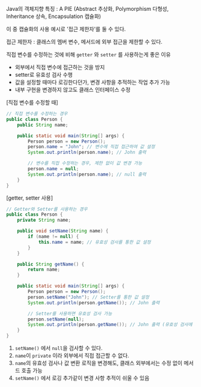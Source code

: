 Java의 객체지향 특징 : A PIE (Abstract 추상화, Polymorphism 다형성, Inheritance 상속, Encapsulation 캡슐화)

이 중 캡슐화의 사용 예시로 '접근 제한자'를 둘 수 있다.

접근 제한자 : 클래스의 멤버 변수, 메서드에 외부 접근을 제한할 수 있다.

직접 변수를 수정하는 것에 비해 `getter` 와 `setter` 를 사용하는게 좋은 이유

- 외부에서 직접 변수에 접근하는 것을 방지
- setter로 유효성 검사 수행
- 값을 설정할 때마다 로깅한다던가, 변경 사항을 추적하는 작업 추가 가능
- 내부 구현을 변경하지 않고도 클래스 인터페이스 수정

[직접 변수를 수정할 때]

```java
// 직접 변수를 수정하는 경우
public class Person {
    public String name;

    public static void main(String[] args) {
        Person person = new Person();
        person.name = "John"; // 변수에 직접 접근하여 값 설정
        System.out.println(person.name); // John 출력

        // 변수를 직접 수정하는 경우, 제한 없이 값 변경 가능
        person.name = null;
        System.out.println(person.name); // null 출력
    }
}

```



[getter, setter 사용]

```java
// Getter와 Setter를 사용하는 경우
public class Person {
    private String name;

    public void setName(String name) {
        if (name != null) {
            this.name = name; // 유효성 검사를 통한 값 설정
        }
    }

    public String getName() {
        return name;
    }

    public static void main(String[] args) {
        Person person = new Person();
        person.setName("John"); // Setter를 통한 값 설정
        System.out.println(person.getName()); // John 출력

        // Setter를 사용하면 유효성 검사 가능
        person.setName(null);
        System.out.println(person.getName()); // John 출력 (유효성 검사에 의해 null 값은 설정되지 않음)
    }
}

```

1. `setName()` 에서 `null`을 검사할 수 있다.
2. `name`이 `private` 이라 외부에서 직접 접근할 수 없다.
3. `name`의 유효성 검사나 값 변환 로직을 변경해도, 클래스 외부에서는 수정 없이 메서드 호출 가능
4. `setName()` 에서 로깅 추가같이 변경 사항 추적이 쉬울 수 있음